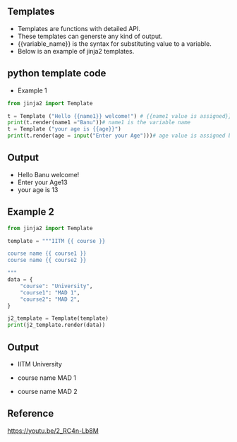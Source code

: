 ## Templates 
- Templates are functions with detailed API. 
- These templates can generste any kind of output. 
- {{variable_name}} is the syntax for substituting value to a variable.
- Below is an example of jinja2 templates. 

## python template code
- Example 1
```python linenums="1"
from jinja2 import Template

t = Template ("Hello {{name1}} welcome!") # {{name1 value is assigned}}
print(t.render(name1 ="Banu"))# name1 is the variable name
t = Template ("your age is {{age}}")
print(t.render(age = input("Enter your Age")))# age value is assigned based on the values given in input prompt

```
## Output 
- Hello Banu welcome!
- Enter your Age13
- your age is 13
## Example 2
```python linenums="1"
from jinja2 import Template

template = """IITM {{ course }}

course name {{ course1 }}
course name {{ course2 }}

"""
data = {
    "course": "University",
    "course1": "MAD 1",
    "course2": "MAD 2",
}

j2_template = Template(template)
print(j2_template.render(data))

```
## Output
- IITM University

- course name MAD 1
- course name MAD 2


## Reference
https://youtu.be/2_RC4n-Lb8M
